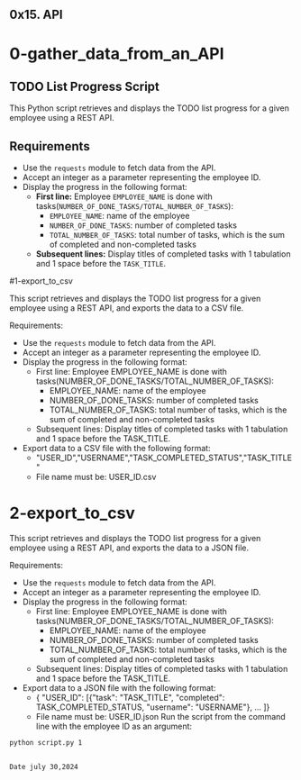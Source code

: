 ## 0x15. API

# 0-gather_data_from_an_API
## TODO List Progress Script

This Python script retrieves and displays the TODO list progress for a given employee using a REST API.

## Requirements

- Use the `requests` module to fetch data from the API.
- Accept an integer as a parameter representing the employee ID.
- Display the progress in the following format:
  - **First line:** Employee `EMPLOYEE_NAME` is done with tasks(`NUMBER_OF_DONE_TASKS/TOTAL_NUMBER_OF_TASKS`):
    - `EMPLOYEE_NAME`: name of the employee
    - `NUMBER_OF_DONE_TASKS`: number of completed tasks
    - `TOTAL_NUMBER_OF_TASKS`: total number of tasks, which is the sum of completed and non-completed tasks
  - **Subsequent lines:** Display titles of completed tasks with 1 tabulation and 1 space before the `TASK_TITLE`.

#1-export_to_csv

This script retrieves and displays the TODO list progress for a given employee using a REST API,
and exports the data to a CSV file.

Requirements:
- Use the `requests` module to fetch data from the API.
- Accept an integer as a parameter representing the employee ID.
- Display the progress in the following format:
  - First line: Employee EMPLOYEE_NAME is done with tasks(NUMBER_OF_DONE_TASKS/TOTAL_NUMBER_OF_TASKS):
    - EMPLOYEE_NAME: name of the employee
    - NUMBER_OF_DONE_TASKS: number of completed tasks
    - TOTAL_NUMBER_OF_TASKS: total number of tasks, which is the sum of completed and non-completed tasks
  - Subsequent lines: Display titles of completed tasks with 1 tabulation and 1 space before the TASK_TITLE.
- Export data to a CSV file with the following format:
  - "USER_ID","USERNAME","TASK_COMPLETED_STATUS","TASK_TITLE"
  - File name must be: USER_ID.csv

# 2-export_to_csv
This script retrieves and displays the TODO list progress for a given employee using a REST API,
and exports the data to a JSON file.

Requirements:
- Use the `requests` module to fetch data from the API.
- Accept an integer as a parameter representing the employee ID.
- Display the progress in the following format:
  - First line: Employee EMPLOYEE_NAME is done with tasks(NUMBER_OF_DONE_TASKS/TOTAL_NUMBER_OF_TASKS):
    - EMPLOYEE_NAME: name of the employee
    - NUMBER_OF_DONE_TASKS: number of completed tasks
    - TOTAL_NUMBER_OF_TASKS: total number of tasks, which is the sum of completed and non-completed tasks
  - Subsequent lines: Display titles of completed tasks with 1 tabulation and 1 space before the TASK_TITLE.
- Export data to a JSON file with the following format:
  - { "USER_ID": [{"task": "TASK_TITLE", "completed": TASK_COMPLETED_STATUS, "username": "USERNAME"}, ... ]}
  - File name must be: USER_ID.json
Run the script from the command line with the employee ID as an argument:

```sh
python script.py 1


Date july 30,2024

